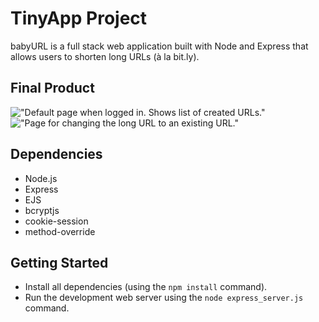 # TinyApp Project

babyURL is a full stack web application built with Node and Express that allows users to shorten long URLs (à la bit.ly).

## Final Product

!["Default page when logged in. Shows list of created URLs."](https://github.com/kethnal/tinyapp/blob/main/docs/url_list.png?raw=true)
!["Page for changing the long URL to an existing URL."](https://github.com/kethnal/tinyapp/blob/main/docs/url_page_example.png?raw=true)

## Dependencies

- Node.js
- Express
- EJS
- bcryptjs
- cookie-session
- method-override

## Getting Started

- Install all dependencies (using the `npm install` command).
- Run the development web server using the `node express_server.js` command.